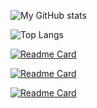 ![My GitHub stats](https://github-readme-stats.vercel.app/api?username=chanrt&theme=dark&count_private=true&show_icons=true)

![Top Langs](https://github-readme-stats.vercel.app/api/top-langs/?username=chanrt&layout=compact&theme=dark&hide=Jupyter%20Notebook,HTML,CSS,Shell&langs_count=8)

[![Readme Card](https://github-readme-stats.vercel.app/api/pin/?username=chanrt&repo=chess-ai)](https://github.com/chanrt/chess-ai)

[![Readme Card](https://github-readme-stats.vercel.app/api/pin/?username=chanrt&repo=2021-iGEM-IISc-wiki)](https://github.com/chanrt/2021-iGEM-IISc-wiki)

[![Readme Card](https://github-readme-stats.vercel.app/api/pin/?username=chanrt&repo=verbose-interpreter-python)](https://github.com/chanrt/verbose-interpreter-python)

<!--
**chanrt/chanrt** is a ✨ _special_ ✨ repository because its `README.md` (this file) appears on your GitHub profile.

Here are some ideas to get you started:

- 🔭 I’m currently working on ...
- 🌱 I’m currently learning ...
- 👯 I’m looking to collaborate on ...
- 🤔 I’m looking for help with ...
- 💬 Ask me about ...
- 📫 How to reach me: ...
- 😄 Pronouns: ...
- ⚡ Fun fact: ...
-->
